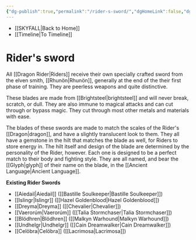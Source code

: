```yaml
---
{"dg-publish":true,"permalink":"/rider-s-sword/","dgHomeLink":false,"dgPassFrontmatter":false}
---
```


- [[SKYFALL|Back to Home]]
- [[Timeline|To Timeline]]

# Rider's sword
All [[Dragon Rider|Riders]] receive their own specially crafted sword from the elven smith, [[Rhunön|Rhunön]], generally at the end of the their first phase of training. They are peerless weapons and quite distinctive. 

These blades are made from [[Brightsteel|brightsteel]] and will never break, scratch, or dull. They are also immune to magical attacks and can cut through or bypass magic. They cut through most other metals and materials with ease. 

The blades of these swords are made to match the scales of the Rider's [[Dragon|dragon]], and have a slightly translucent look to them. They all have a gemstone in the hilt that matches the blade as well, for Riders to store energy in. The hilt itself and design of the blade are determined by the personality of the Rider, however. Each one is designed to be a perfect match to their body and fighting style. They are all named, and bear the [[Glyph|glyph]] of their name on the blade, in the [[Ancient Language|Ancient Language]].

**Existing Rider Swords**
- [[Aiedail|Aiedail]] ([[Bastille Soulkeeper|Bastille Soulkeeper]])
- [[Islingr|Islingr]] ([[Hazel Goldenblood|Hazel Goldenblood]])
- [[Dreyma|Dreyma]] ([[Chevalier|Chevalier]])
- [[Vaerorúm|Vaerorúm]] ([[Talia Stormchaser|Talia Stormchaser]])
- [[Blödhren|Blödhren]] ([[Malkyn Warhound|Malkyn Warhound]])
- [[Undhelgr|Undhelgr]] ([[Cain Dreamwalker|Cain Dreamwalker]])
- [[Celöbra|Celöbra]] ([[Lacrimosa|Lacrimosa]])